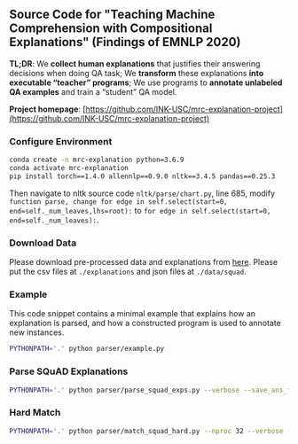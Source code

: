 ## Source Code for "Teaching Machine Comprehension with Compositional Explanations" (Findings of EMNLP 2020)

**TL;DR**: We **collect human explanations** that justifies their answering decisions when doing QA task; We **transform** these explanations **into executable “teacher” programs**; We use programs to **annotate unlabeled QA examples** and train a “student” QA model.

**Project homepage**: [https://github.com/INK-USC/mrc-explanation-project](https://github.com/INK-USC/mrc-explanation-project)


### Configure Environment
```bash
conda create -n mrc-explanation python=3.6.9
conda activate mrc-explanation
pip install torch==1.4.0 allennlp==0.9.0 nltk==3.4.5 pandas==0.25.3
```

Then navigate to nltk source code `nltk/parse/chart.py`, line 685, modify `function parse, change for edge in self.select(start=0, end=self._num_leaves,lhs=root):` to `for edge in self.select(start=0, end=self._num_leaves):`.

### Download Data
Please download pre-processed data and explanations from [here](https://drive.google.com/drive/folders/1Ho8FJrjaByq-6pSYJkajzk78QdriNM-p?usp=sharing). Please put the csv files at `./explanations` and json files at `./data/squad`.

### Example
This code snippet contains a minimal example that explains how an explanation is parsed, and how a constructed program is used to annotate new instances.
```bash
PYTHONPATH='.' python parser/example.py
```

### Parse SQuAD Explanations
```bash
PYTHONPATH='.' python parser/parse_squad_exps.py --verbose --save_ans_func
```

### Hard Match

```bash
PYTHONPATH='.' python parser/match_squad_hard.py --nproc 32 --verbose --save_matched
```